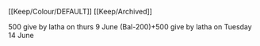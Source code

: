 [[Keep/Colour/DEFAULT]] [[Keep/Archived]] 

500 give by latha  on thurs 9 June 
(Bal-200)+500 give by latha on Tuesday 14 June

